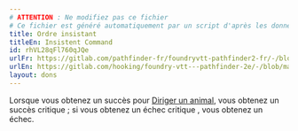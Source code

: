 ```yaml
---
# ATTENTION : Ne modifiez pas ce fichier
# Ce fichier est généré automatiquement par un script d'après les données du module Foundry VTT officiel et de sa traduction
title: Ordre insistant
titleEn: Insistent Command
id: rhVL28qFl760qJQe
urlFr: https://gitlab.com/pathfinder-fr/foundryvtt-pathfinder2-fr/-/blob/master/data/feats/rhVL28qFl760qJQe.htm
urlEn: https://gitlab.com/hooking/foundry-vtt---pathfinder-2e/-/blob/master/packs/data/feats.db/insistent-command.json
layout: dons
---
```

Lorsque vous obtenez un succès pour [Diriger un animal](../actions/diriger-un-animal.html), vous obtenez un succès critique ; si vous obtenez un échec critique , vous obtenez un échec.
